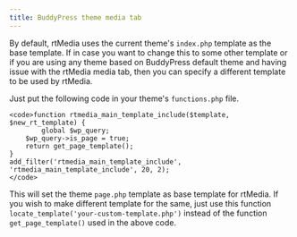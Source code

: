 ```yaml
---
title: BuddyPress theme media tab
---
```


By default, rtMedia uses the current theme's `index.php` template as the base template. If in case you want to change this to some other template or if you are using any theme based on BuddyPress default theme and having issue with the rtMedia media tab, then you can specify a different template to be used by rtMedia.

Just put the following code in your theme's `functions.php` file.

    
    <code>function rtmedia_main_template_include($template, $new_rt_template) {
            global $wp_query;
    	$wp_query->is_page = true;
    	return get_page_template();
    }
    add_filter('rtmedia_main_template_include', 'rtmedia_main_template_include', 20, 2);
    </code>


This will set the theme `page.php` template as base template for rtMedia. If you wish to make different template for the same, just use this function `locate_template('your-custom-template.php')` instead of the function `get_page_template()` used in the above code.
